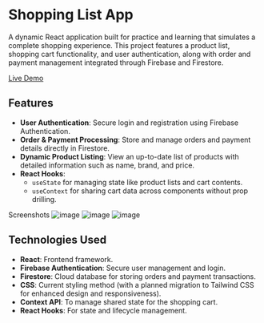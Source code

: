 # Shopping List App

A dynamic React application built for practice and learning that simulates a complete shopping experience. This project features a product list, shopping cart functionality, and user authentication, along with order and payment management integrated through Firebase and Firestore.

[Live Demo](https://techlee.vercel.app/)
## Features


- **User Authentication**: Secure login and registration using Firebase Authentication.
- **Order & Payment Processing**: Store and manage orders and payment details directly in Firestore.
- **Dynamic Product Listing**: View an up-to-date list of products with detailed information such as name, brand, and price.
- **React Hooks**:
  - `useState` for managing state like product lists and cart contents.
  - `useContext` for sharing cart data across components without prop drilling.


Screenshots
![image](https://github.com/user-attachments/assets/427eb776-c1df-4628-80a1-44702f7c3fa1)
![image](https://github.com/user-attachments/assets/a7d6b1c1-3616-4c7c-8357-9c4b77fc4304)
![image](https://github.com/user-attachments/assets/eb1240e4-0ac3-4d4e-a78f-35a7871efcb6)




## Technologies Used

- **React**: Frontend framework.
- **Firebase Authentication**: Secure user management and login.
- **Firestore**: Cloud database for storing orders and payment transactions.
- **CSS**: Current styling method (with a planned migration to Tailwind CSS for enhanced design and responsiveness).
- **Context API**: To manage shared state for the shopping cart.
- **React Hooks**: For state and lifecycle management.




